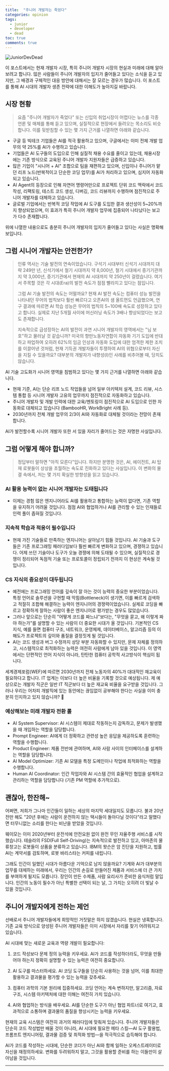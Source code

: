 ```yaml
---
title:  "주니어 개발자는 죽었다"
categories: opinion
tags:
  - junior
  - developer
  - dead
toc: true
comments: true
---
```

![JuniorDevDead](https://www.dropbox.com/scl/fi/svjck9j3kg7f65j359jpo/grim_reaper.jpg?rlkey=fxhpnmv8a5tk4rudctycwhmtn&dl=0)

이 포스트에서는 현재 개발자 시장, 특히 주니어 개발자 시장의 현실과 미래에 대해 알아보려고 합니다.
많은 사람들이 주니어 개발자의 입지가 줄어들고 있다는 소식을 듣고 있지만, 그 배경과
구체적인 대응 방안에 대해서는 잘 모르는 경우가 많습니다. 이 포스트를 통해 AI 시대의
개발자 생존 전략에 대한 이해도가 높아지길 바랍니다.

## 시장 현황

> 요즘 "주니어 개발자가 죽었다" 또는 신입의 취업시장이 어렵다는 뉴스를 각종 언론 및 매체를 통해 듣고 있으며, 실질적으로 현장에서 들려오는 목소리도 비슷합니다. 이를 뒷받침할 수 있는 몇 가지 근거를 나열하면 아래와 같습니다.

- 구글 등 빅테크 기업들은 AI를 적극 활용하고 있으며, 구글에서는 이미 전체 개발 업무의 약 25%를 AI가 수행하고 있습니다.
- 기업들은 AI 도구들의 도입으로 인해 실질적 채용 수요를 줄이고 있는데, 채용시장에는 기존 방식으로 교육된 주니어 개발자 지원자들은 급증하고 있습니다.
- 많은 기업이 "시니어 + AI" 조합으로 팀을 재편하고 있으며, 신입이나 주니어가 맡던 리프 노드(반복적이고 단순한 코딩 업무)를 AI가 처리하고 있으며, 심지어 자동화되고 있습니다.
- AI Agent의 등장으로 인해 자연어 명령어만으로 프로젝트 단위 코드 맥락에서 코드 작성, 리팩토링, 테스트 코드 생성, 디버깅, 코드 리뷰까지 수행하며 점진적으로 주니어 개발자를 대체하고 있습니다.
- 글로벌 기업에서는 반복적 코딩 작업에 AI 도구를 도입한 결과 생산성이 5~20%까지 향상되었으며, 이 효과가 특히 주니어 개발자 업무에 집중되어 나타났다는 보고가 다수 존재합니다.

위에 나열한 내용으로도 충분히 주니어 개발자의 입지가 줄어들고 있다는 사실은 명확해 보입니다.

## 그럼 시니어 개발자는 안전한가?

> 인류 역사는 기술 발전의 연속이었습니다. 구석기 시대부터 신석기 시대까지 대략 249만 년, 신석기에서 철기 시대까지 약 8,000년, 철기 시대에서 증기기관까지 약 3,000년, 증기기관에서 현재의 AI 시대까지 약 250년이 걸렸습니다. 여기서 주목할 것은 각 시대(Era)의 발전 속도가 점점 빨라지고 있다는 점입니다.
>
> 그럼 AI 기술 발전의 속도는 어떨까요? 현재 AI 발전 속도는 컴퓨터 성능 발전을 나타내던 무어의 법칙보다 훨씬 빠르다고 오픈AI의 샘 올트먼도 언급했으며, 연구 결과에 따르면 AI 학습 성능은 무어의 법칙의 5~100배 속도로 성장하고 있다고 합니다. 실제로 지난 5개월 사이에 머신러닝 속도가 3배나 향상되었다는 보고도 존재합니다.
>
> 지속적으로 급성장하는 AI의 발전이 과연 시니어 개발자의 영역에서는 "님 보호"하고 물러날 것 같습니까? 미국의 항만노동자연합이 자동화 기기 도입에 반대하고 파업하여 오히려 62%의 임금 인상과 자동화 도입에 대한 엄격한 제한 조치를 이끌어낸 것처럼, 현재 기득권 개발자들이 투쟁하여 AI의 위협으로부터 자신을 지킬 수 있을까요? 대부분의 개발자가 내향성(I)인 사례를 비추어볼 때, 당치도 않습니다.

AI 기술 고도화가 시니어 영역을 침범하고 있다는 몇 가지 근거를 나열하면 아래와 같습니다.

- 현재 기준, AI는 단순 리프 노드 작업들을 넘어 일부 아키텍처 설계, 코드 리뷰, 시스템 통합 등 시니어 개발자 고유의 업무까지 점진적으로 자동화하고 있습니다.
- 주니어 개발자 및 개발 인력에 대한 교육/멘토링이 점진적으로 AI 도입으로 인한 자동화로 대체되고 있습니다 (BambooHR, WorkBright 사례 등).
- 2030년까지 전체 개발 업무의 2/3이 AI와 자동화로 대체될 것이라는 전망이 존재합니다.

AI가 발전할수록 시니어 개발자 또한 서 있을 자리가 줄어드는 것은 자명한 사실입니다.

## 그럼 어떻게 해야 합니까?

> 정답부터 말하면 "아직 모른다"입니다. 하지만 분명한 것은, AI, 에이전트, AI 탑재 로봇들이 상상을 초월하는 속도로 진화하고 있다는 사실입니다. 이 변화의 물결 속에서, 저는 몇 가지 확실한 방향성을 읽고 있습니다.

### AI 활용 능력이 없는 시니어 개발자는 도태됩니다

- 이제는 경험 많은 엔지니어라도 AI를 활용하고 통합하는 능력이 없다면, 기존 역할을 유지하기 어려울 것입니다. 점점 AI와 협업하거나 AI를 관리할 수 있는 인재들로 인력 풀이 좁혀질 것입니다.

### 지속적 학습과 적응이 필수입니다

- 현재 가진 기술들로 만족하는 엔지니어는 살아남기 힘들 것입니다. AI 기술과 도구들은 기존 프로그래밍 패러다임보다 훨씬 빠르게 변화하고 있으며, 경쟁하고 있습니다. 어제 쓰던 기술이나 도구가 오늘 경쟁에 의해 도태될 수 있으며, 실질적으로 경쟁이 정리되어 독점적 기술 또는 프로토콜이 정립되기 전까지 이 현상은 계속될 것입니다.

### CS 지식의 중요성이 대두됩니다

- 예전에는 프로그래밍 언어를 깊숙이 잘 아는 것이 능력의 중요한 부분이었습니다. 특정 언어로 솔루션을 구현할 때 막힘(Bottleneck)이 생기면, 이를 빠르게 검색하고 적절히 조합해 해결하는 능력이 엔지니어의 경쟁력이었습니다. 실제로 코딩을 빠르고 정확하게 잘하는 사람이 좋은 엔지니어로 평가받는 경우도 많았습니다.
- 그러나 앞으로는 단순히 "어떻게 코드를 짜느냐"보다는, "무엇을 묻고, 왜 이렇게 짜야 하는가"를 설명할 수 있는 사람이 더 중요한 시대가 올 것입니다. 기본적인 CS 지식, 예를 들면 컴퓨터 구조, 네트워크, 운영체제, 데이터베이스, 알고리즘 등의 이해도가 프로젝트의 깊이와 품질을 결정짓게 될 것입니다.
- AI는 코드 생성과 버그 수정까지 상당 부분 자동화할 수 있지만, 문제 자체를 정의하고, 시스템적으로 최적화하는 능력은 여전히 사람에게 남아 있을 것입니다. 이 영역에서는 단편적인 언어 지식이 아니라, 탄탄한 컴퓨터 공학적 사고방식이 핵심이 됩니다.

세계경제포럼(WEF)에 따르면 2030년까지 전체 노동자의 40%가 대대적인 재교육이 필요하다고 합니다. IT 업계는 이보다 더 높은 비율을 기록할 것으로 예상됩니다. 제 예상으로는 개발자 직군은 일반 IT 직군보다 더 높은 재교육 비율을 요구받을 것입니다. 그러나 우리는 어차피 개발직에 있는 동안에는 끊임없이 공부해야 한다는 사실을 이미 충분히 인지하고 있지 않습니까? 🤣

### 예상해보는 미래 개발자 전환 롤

- AI System Supervisor: AI 시스템이 제대로 작동하는지 감독하고, 문제가 발생했을 때 개입하는 역할을 담당합니다.
- Prompt Engineer: AI에게 더 정확하고 관련성 높은 응답을 제공하도록 훈련하는 역할을 수행합니다.
- Product Engineer: 제품 전반에 관여하며, AI와 사람 사이의 인터페이스를 설계하는 역할을 담당합니다.
- AI Model Optimizer: 기존 AI 모델을 특정 도메인이나 작업에 최적화하는 역할을 수행합니다.
- Human AI Coordinator: 인간 작업자와 AI 시스템 간의 효율적인 협업을 설계하고 관리하는 역할을 담당합니다 (기존 PM 역할에 추가적으로).

## 괜찮아, 한잔해~

어쩌면, 저희가 그나마 인간들이 일하는 세상의 마지막 세대일지도 모릅니다. 불과 20년 전만 해도 "20년 후에는 사람이 운전하지 않는 택시들이 돌아다닐 것이다"라고 말했다면 터무니없는 소리를 한다는 비난을 받았을 것입니다.

웨이모는 이미 2020년부터 운전석에 안전요원 없이 완전 무인 자율주행 서비스를 시작했습니다. 테슬라의 FSD(Full Self-Driving)는 지속적으로 발전하고 있고, 아마존의 물류창고는 로봇들이 상품을 분류하고 있습니다. IBM의 왓슨은 암 진단을 지원하고, 법률 AI는 계약서를 검토하며, 로봇 바리스타는 커피를 내립니다.

그래도 인간이 일했던 시대가 아름다운 기억으로 남지 않을까요? 기계와 AI가 대부분의 업무를 대체하는 미래에서, 우리는 인간의 손길로 만들어진 제품과 서비스에 더 큰 가치를 부여하게 될지도 모릅니다. 장인이 만든 수제품, 사람 요리사가 준비한 음식처럼 말입니다. 인간의 노동이 필수가 아닌 특별한 선택이 되는 날, 그 가치는 오히려 더 빛날 수 있을 것입니다.

## 주니어 개발자에게 전하는 제언

선배로서 주니어 개발자들에게 희망적인 거짓말은 하지 않겠습니다. 현실은 냉혹합니다. 기존 교육 방식으로 양성된 주니어 개발자들은 이미 시장에서 자리를 찾기 어려워지고 있습니다.

AI 시대에 맞는 새로운 교육과 역량 개발이 필요합니다:

1. 코드 작성보다 문제 정의 능력을 키우세요. AI가 코드를 작성하더라도, 무엇을 만들어야 하는지 정확히 설명할 수 있는 능력은 여전히 중요합니다.

2. AI 도구를 마스터하세요. AI 코딩 도구들을 단순히 사용하는 것을 넘어, 이를 최대한 활용하고 결과물을 평가할 수 있는 능력을 갖추세요.

3. 컴퓨터 과학의 기본 원리에 집중하세요. 코딩 언어는 계속 변하지만, 알고리즘, 자료구조, 시스템 아키텍처에 대한 이해는 여전히 가치 있습니다.

4. AI와 협업하는 방식을 배우세요. AI를 단순한 도구가 아닌 협업 파트너로 여기고, 효과적으로 소통하며 결과물의 품질을 향상시키는 능력을 키우세요.

현재의 교육 시스템은 여전히 과거의 패러다임에 맞춰져 있습니다. 주니어 개발자들은 단순히 코드 작성법만 배울 것이 아니라, AI 시대에 필요한 메타 스킬—AI 도구 활용법, 프롬프트 엔지니어링, 결과물 검증 및 최적화 방법—을 적극적으로 습득해야 합니다.

AI가 코드를 작성하는 시대에, 단순한 코더가 아닌 AI와 함께 일하는 오케스트레이터로 자신을 재정의하세요. 변화를 두려워하지 말고, 그것을 활용할 준비를 하는 이들만이 살아남을 것입니다.

---
